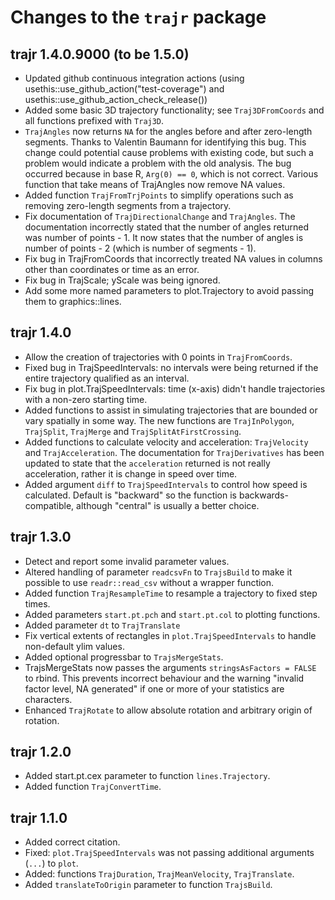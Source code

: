 # Changes to the `trajr` package

## trajr 1.4.0.9000 (to be 1.5.0)

* Updated github continuous integration actions (using usethis::use_github_action("test-coverage") and usethis::use_github_action_check_release())
* Added some basic 3D trajectory functionality; see `Traj3DFromCoords` and all functions prefixed with `Traj3D`.
* `TrajAngles` now returns `NA` for the angles before and after zero-length segments. Thanks to Valentin Baumann for identifying this bug. This change could potential cause problems with existing code, but such a problem would indicate a problem with the old analysis. The bug occurred because in base R, `Arg(0) == 0`, which is not correct. Various function that take means of TrajAngles now remove NA values.
* Added function `TrajFromTrjPoints` to simplify operations such as removing zero-length segments from a trajectory.
* Fix documentation of `TrajDirectionalChange` and `TrajAngles`. The documentation incorrectly stated that the number of angles returned was number of points - 1. It now states that the number of angles is number of points - 2 (which is number of segments - 1).
* Fix bug in TrajFromCoords that incorrectly treated NA values in columns other than coordinates or time as an error.
* Fix bug in TrajScale; yScale was being ignored.
* Add some more named parameters to plot.Trajectory to avoid passing them to graphics::lines. 

## trajr 1.4.0

* Allow the creation of trajectories with 0 points in `TrajFromCoords`.
* Fixed bug in TrajSpeedIntervals: no intervals were being returned if the entire trajectory qualified as an interval.
* Fix bug in plot.TrajSpeedIntervals: time (x-axis) didn't handle trajectories with a non-zero starting time.
* Added functions to assist in simulating trajectories that are bounded or vary spatially in some way. The new functions are `TrajInPolygon`, `TrajSplit`, `TrajMerge` and `TrajSplitAtFirstCrossing`.
* Added functions to calculate velocity and acceleration: `TrajVelocity` and `TrajAcceleration`. The documentation for `TrajDerivatives` has been updated to state that the `acceleration` returned is not really acceleration, rather it is change in speed over time.
* Added argument `diff` to `TrajSpeedIntervals` to control how speed is calculated. Default is "backward" so the function is backwards-compatible, although "central" is usually a better choice.

## trajr 1.3.0

* Detect and report some invalid parameter values.
* Altered handling of parameter `readcsvFn` to `TrajsBuild` to make it 
  possible to use `readr::read_csv` without a wrapper function.
* Added function `TrajResampleTime` to resample a trajectory to fixed step times.
* Added parameters `start.pt.pch` and `start.pt.col` to plotting functions.
* Added parameter `dt` to `TrajTranslate`
* Fix vertical extents of rectangles in `plot.TrajSpeedIntervals` to handle non-default ylim values.
* Added optional progressbar to `TrajsMergeStats`.
* TrajsMergeStats now passes the arguments `stringsAsFactors = FALSE` to rbind. This prevents incorrect 
  behaviour and the warning "invalid factor level, NA generated" if one or more of your statistics are characters.
* Enhanced `TrajRotate` to allow absolute rotation and arbitrary origin of rotation.

## trajr 1.2.0

* Added start.pt.cex parameter to function `lines.Trajectory`.
* Added function `TrajConvertTime`.

## trajr 1.1.0

* Added correct citation.
* Fixed: `plot.TrajSpeedIntervals` was not passing additional arguments (`...`) to `plot`.
* Added: functions `TrajDuration`, `TrajMeanVelocity`, `TrajTranslate`.
* Added `translateToOrigin` parameter to function `TrajsBuild`.
